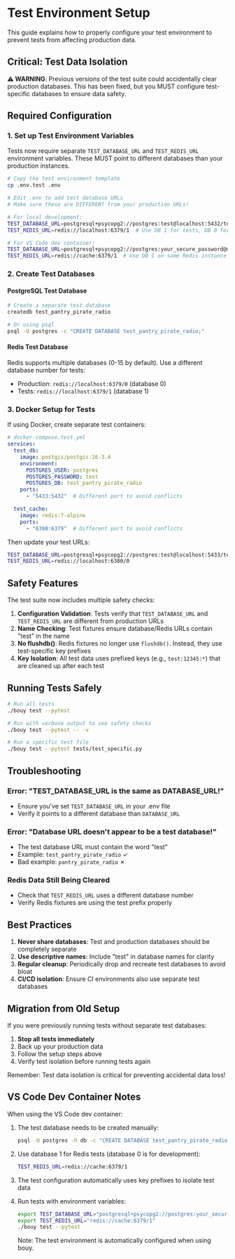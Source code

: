 # Test Environment Setup

This guide explains how to properly configure your test environment to prevent tests from affecting production data.

## Critical: Test Data Isolation

**⚠️ WARNING**: Previous versions of the test suite could accidentally clear production databases. This has been fixed, but you MUST configure test-specific databases to ensure data safety.

## Required Configuration

### 1. Set up Test Environment Variables

Tests now require separate `TEST_DATABASE_URL` and `TEST_REDIS_URL` environment variables. These MUST point to different databases than your production instances.

```bash
# Copy the test environment template
cp .env.test .env

# Edit .env to add test database URLs
# Make sure these are DIFFERENT from your production URLs!

# For local development:
TEST_DATABASE_URL=postgresql+psycopg2://postgres:test@localhost:5432/test_pantry_pirate_radio
TEST_REDIS_URL=redis://localhost:6379/1  # Use DB 1 for tests, DB 0 for production

# For VS Code dev container:
TEST_DATABASE_URL=postgresql+psycopg2://postgres:your_secure_password@db:5432/test_pantry_pirate_radio
TEST_REDIS_URL=redis://cache:6379/1  # Use DB 1 on same Redis instance
```

### 2. Create Test Databases

#### PostgreSQL Test Database
```bash
# Create a separate test database
createdb test_pantry_pirate_radio

# Or using psql
psql -U postgres -c "CREATE DATABASE test_pantry_pirate_radio;"
```

#### Redis Test Database
Redis supports multiple databases (0-15 by default). Use a different database number for tests:
- Production: `redis://localhost:6379/0` (database 0)
- Tests: `redis://localhost:6379/1` (database 1)

### 3. Docker Setup for Tests

If using Docker, create separate test containers:

```yaml
# docker-compose.test.yml
services:
  test_db:
    image: postgis/postgis:16-3.4
    environment:
      POSTGRES_USER: postgres
      POSTGRES_PASSWORD: test
      POSTGRES_DB: test_pantry_pirate_radio
    ports:
      - "5433:5432"  # Different port to avoid conflicts

  test_cache:
    image: redis:7-alpine
    ports:
      - "6380:6379"  # Different port to avoid conflicts
```

Then update your test URLs:
```bash
TEST_DATABASE_URL=postgresql+psycopg2://postgres:test@localhost:5433/test_pantry_pirate_radio
TEST_REDIS_URL=redis://localhost:6380/0
```

## Safety Features

The test suite now includes multiple safety checks:

1. **Configuration Validation**: Tests verify that `TEST_DATABASE_URL` and `TEST_REDIS_URL` are different from production URLs
2. **Name Checking**: Test fixtures ensure database/Redis URLs contain "test" in the name
3. **No flushdb()**: Redis fixtures no longer use `flushdb()`. Instead, they use test-specific key prefixes
4. **Key Isolation**: All test data uses prefixed keys (e.g., `test:12345:*`) that are cleaned up after each test

## Running Tests Safely

```bash
# Run all tests
./bouy test --pytest

# Run with verbose output to see safety checks
./bouy test --pytest -- -v

# Run a specific test file
./bouy test --pytest tests/test_specific.py
```

## Troubleshooting

### Error: "TEST_DATABASE_URL is the same as DATABASE_URL!"
- Ensure you've set `TEST_DATABASE_URL` in your .env file
- Verify it points to a different database than `DATABASE_URL`

### Error: "Database URL doesn't appear to be a test database!"
- The test database URL must contain the word "test"
- Example: `test_pantry_pirate_radio` ✓
- Bad example: `pantry_pirate_radio` ✗

### Redis Data Still Being Cleared
- Check that `TEST_REDIS_URL` uses a different database number
- Verify Redis fixtures are using the test prefix properly

## Best Practices

1. **Never share databases**: Test and production databases should be completely separate
2. **Use descriptive names**: Include "test" in database names for clarity
3. **Regular cleanup**: Periodically drop and recreate test databases to avoid bloat
4. **CI/CD isolation**: Ensure CI environments also use separate test databases

## Migration from Old Setup

If you were previously running tests without separate test databases:

1. **Stop all tests immediately**
2. Back up your production data
3. Follow the setup steps above
4. Verify test isolation before running tests again

Remember: Test data isolation is critical for preventing accidental data loss!

## VS Code Dev Container Notes

When using the VS Code dev container:

1. The test database needs to be created manually:
   ```bash
   psql -U postgres -h db -c "CREATE DATABASE test_pantry_pirate_radio"
   ```

2. Use database 1 for Redis tests (database 0 is for development):
   ```bash
   TEST_REDIS_URL=redis://cache:6379/1
   ```

3. The test configuration automatically uses key prefixes to isolate test data

4. Run tests with environment variables:
   ```bash
   export TEST_DATABASE_URL="postgresql+psycopg2://postgres:your_secure_password@db:5432/test_pantry_pirate_radio"
   export TEST_REDIS_URL="redis://cache:6379/1"
   ./bouy test --pytest
   ```
   
   Note: The test environment is automatically configured when using bouy.